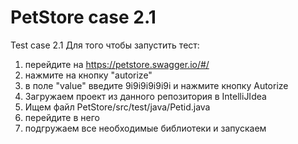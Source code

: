# PetStore case 2.1
 Test case 2.1
Для того чтобы запустить тест:
1. перейдите на https://petstore.swagger.io/#/
2. нажмите на кнопку "autorize"
3. в поле "value" введите 9i9i9i9i9i9i и нажмите кнопку Autorize
4. Загружаем проект из данного репозитория в IntelliJIdea
5. Ищем файл PetStore/src/test/java/Petid.java 
6. перейдите в него
7. подгружаем все необходимые библиотеки и запускаем
